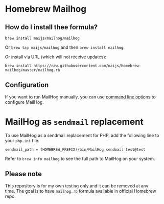 # Homebrew Mailhog
## How do I install thee formula?
`brew install maijs/mailhog/mailhog`

Or `brew tap maijs/mailhog` and then `brew install mailhog`.

Or install via URL (which will not receive updates):

```
brew install https://raw.githubusercontent.com/maijs/homebrew-mailhog/master/mailhog.rb
```

## Configuration
If you want to run MailHog manually, you can use [command line options](https://github.com/mailhog/MailHog/blob/master/docs/CONFIG.md) to configure MailHog.

# MailHog as `sendmail` replacement
To use MailHog as a sendmail replacement for PHP, add the following line to your `php.ini` file:
```
sendmail_path = (HOMEBREW_PREFIX)/bin/MailHog sendmail test@test
```

Refer to `brew info mailhog` to see the full path to MailHog on your system.

## Please note
This repository is for my own testing only and it can be removed at any time. The goal is to have `mailhog.rb` formula available in official Homebrew repo.